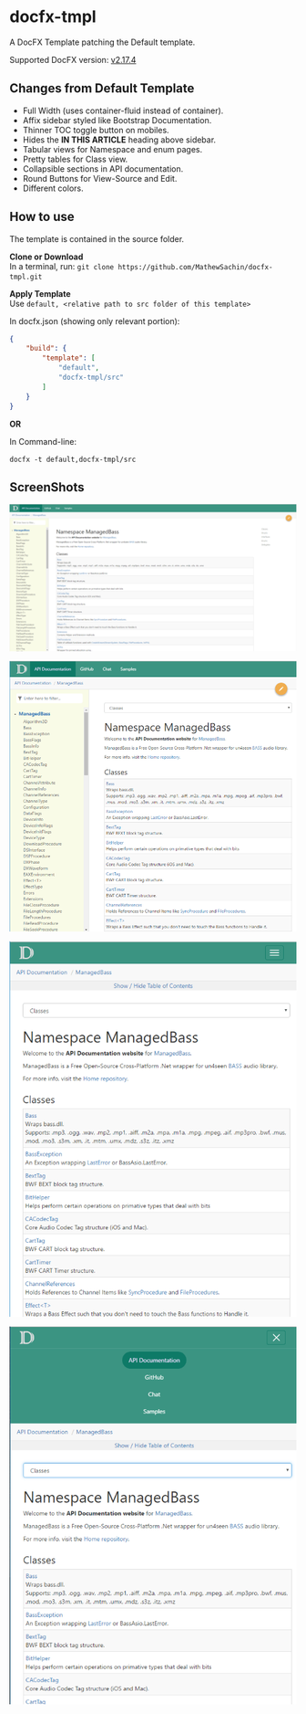 # docfx-tmpl
A DocFX Template patching the Default template.

Supported DocFX version: [v2.17.4](https://github.com/dotnet/docfx/releases/tag/v2.17.4)

## Changes from Default Template
- Full Width (uses container-fluid instead of container).
- Affix sidebar styled like Bootstrap Documentation.
- Thinner TOC toggle button on mobiles.
- Hides the **IN THIS ARTICLE** heading above sidebar.
- Tabular views for Namespace and enum pages.
- Pretty tables for Class view.
- Collapsible sections in API documentation.
- Round Buttons for View-Source and Edit.
- Different colors.

## How to use
The template is contained in the source folder.

**Clone or Download**  
In a terminal, run: `git clone https://github.com/MathewSachin/docfx-tmpl.git`

**Apply Template**  
Use `default, <relative path to src folder of this template>`

In docfx.json (showing only relevant portion):

```json
{
    "build": {
        "template": [
            "default",
            "docfx-tmpl/src"
        ]
    }
}
```

**OR**

In Command-line:

```
docfx -t default,docfx-tmpl/src
```

## ScreenShots
![Large](screenshots/1.png)

![Small](screenshots/2.png)

![XS](screenshots/3.png)

![Navbar](screenshots/4.png)